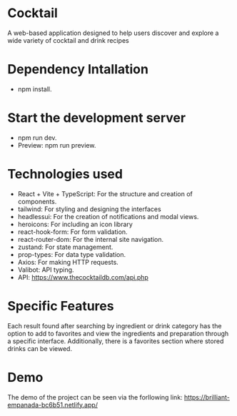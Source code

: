 # Cocktail 

A web-based application designed to help users discover and explore a wide variety of cocktail and drink recipes

# Dependency Intallation

 - npm install.

# Start the development server 

 - npm run dev.
 - Preview: npm run preview. 

# Technologies used

 - React + Vite + TypeScript: For the structure and creation of components.
 - tailwind: For styling and designing the interfaces
 - headlessui: For the creation of notifications and modal views. 
 - heroicons: For including an icon library
 - react-hook-form: For form validation.
 - react-router-dom: For the internal site navigation. 
 - zustand: For state management. 
 - prop-types: For data type validation.
 - Axios: For making HTTP requests.
 - Valibot: API typing.
 - API: https://www.thecocktaildb.com/api.php

# Specific Features

Each result found after searching by ingredient or drink category has the option to add to favorites and view the ingredients and preparation through a specific interface. Additionally, there is a favorites section where stored drinks can be viewed.

# Demo

The demo of the project can be seen via the forllowing link: https://brilliant-empanada-bc6b51.netlify.app/

